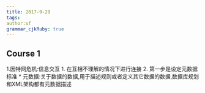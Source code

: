 ```yaml
---
title: 2017-9-29 
tags: 
author:sf
grammar_cjkRuby: true
---
```

## Course 1
1.因特网危机:信息交互
		1. 在互相不理解的情况下进行连接
		2. 第一步是设定元数据标准
			* 元数据:关于数据的数据,用于描述规则或者定义其它数据的数据,数据库规划和XML架构都有元数据描述